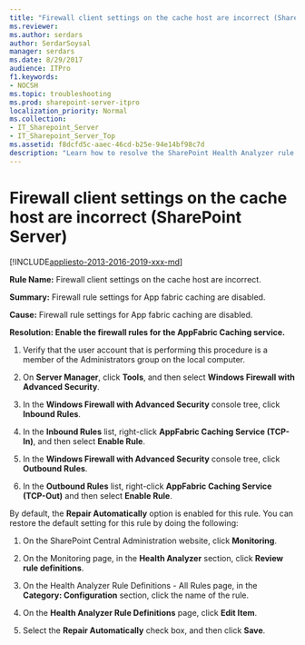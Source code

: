 ```yaml
---
title: "Firewall client settings on the cache host are incorrect (SharePoint Server)"
ms.reviewer: 
ms.author: serdars
author: SerdarSoysal
manager: serdars
ms.date: 8/29/2017
audience: ITPro
f1.keywords:
- NOCSH
ms.topic: troubleshooting
ms.prod: sharepoint-server-itpro
localization_priority: Normal
ms.collection:
- IT_Sharepoint_Server
- IT_Sharepoint_Server_Top
ms.assetid: f8dcfd5c-aaec-46cd-b25e-94e14bf98c7d
description: "Learn how to resolve the SharePoint Health Analyzer rule: Firewall client settings on the cache host are incorrect, for SharePoint Server."
---
```


# Firewall client settings on the cache host are incorrect (SharePoint Server)

[!INCLUDE[appliesto-2013-2016-2019-xxx-md](../includes/appliesto-2013-2016-2019-xxx-md.md)] 
  
 **Rule Name:** Firewall client settings on the cache host are incorrect. 
  
 **Summary:** Firewall rule settings for App fabric caching are disabled. 
  
 **Cause:** Firewall rule settings for App fabric caching are disabled. 
  
 **Resolution: Enable the firewall rules for the AppFabric Caching service.**
  
1. Verify that the user account that is performing this procedure is a member of the Administrators group on the local computer.
    
2. On **Server Manager**, click **Tools**, and then select **Windows Firewall with Advanced Security**.
    
3. In the **Windows Firewall with Advanced Security** console tree, click **Inbound Rules**.
    
4. In the **Inbound Rules** list, right-click **AppFabric Caching Service (TCP-In)**, and then select **Enable Rule**.
    
5. In the **Windows Firewall with Advanced Security** console tree, click **Outbound Rules**.
    
6. In the **Outbound Rules** list, right-click **AppFabric Caching Service (TCP-Out)** and then select **Enable Rule**.
    
By default, the **Repair Automatically** option is enabled for this rule. You can restore the default setting for this rule by doing the following: 
  
1. On the SharePoint Central Administration website, click **Monitoring**.
    
2. On the Monitoring page, in the **Health Analyzer** section, click **Review rule definitions**.
    
3. On the Health Analyzer Rule Definitions - All Rules page, in the **Category: Configuration** section, click the name of the rule. 
    
4. On the **Health Analyzer Rule Definitions** page, click **Edit Item**.
    
5. Select the **Repair Automatically** check box, and then click **Save**.
    

